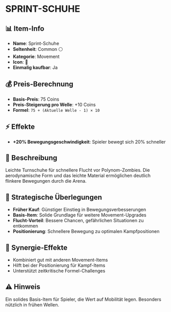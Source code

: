 # SPRINT-SCHUHE

## 📊 Item-Info
- **Name**: Sprint-Schuhe
- **Seltenheit**: Common ⚪
- **Kategorie**: Movement
- **Icon**: 👟
- **Einmalig kaufbar**: Ja

## 💰 Preis-Berechnung
- **Basis-Preis**: 75 Coins
- **Preis-Steigerung pro Welle**: +10 Coins
- **Formel**: `75 + (Aktuelle Welle - 1) × 10`

## ⚡ Effekte
- **+20% Bewegungsgeschwindigkeit**: Spieler bewegt sich 20% schneller

## 📝 Beschreibung
Leichte Turnschuhe für schnellere Flucht vor Polynom-Zombies. Die aerodynamische Form und das leichte Material ermöglichen deutlich flinkere Bewegungen durch die Arena.

## 🎯 Strategische Überlegungen
- **Früher Kauf**: Günstiger Einstieg in Bewegungsverbesserungen
- **Basis-Item**: Solide Grundlage für weitere Movement-Upgrades
- **Flucht-Vorteil**: Bessere Chancen, gefährlichen Situationen zu entkommen
- **Positionierung**: Schnellere Bewegung zu optimalen Kampfpositionen

## 🔄 Synergie-Effekte
- Kombiniert gut mit anderen Movement-Items
- Hilft bei der Positionierung für Kampf-Items
- Unterstützt zeitkritische Formel-Challenges

## ⚠️ Hinweis
Ein solides Basis-Item für Spieler, die Wert auf Mobilität legen. Besonders nützlich in frühen Wellen.
